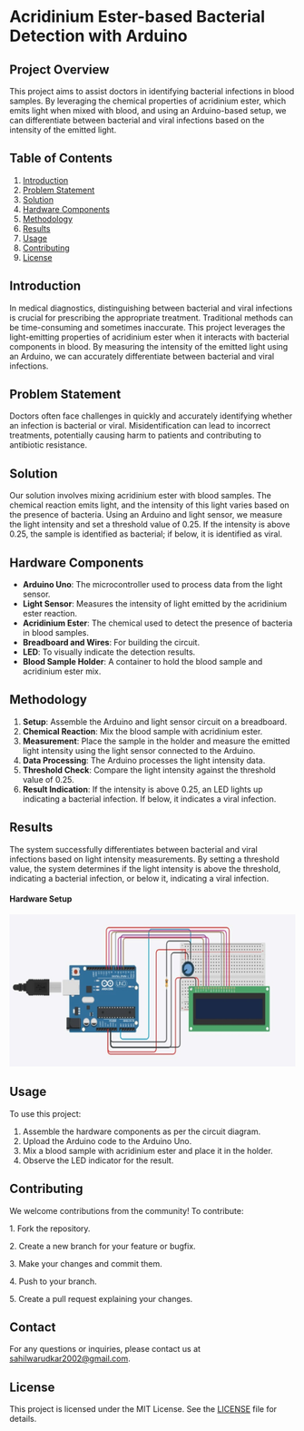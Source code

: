 # Acridinium Ester-based Bacterial Detection with Arduino

## Project Overview
This project aims to assist doctors in identifying bacterial infections in blood samples. By leveraging the chemical properties of acridinium ester, which emits light when mixed with blood, and using an Arduino-based setup, we can differentiate between bacterial and viral infections based on the intensity of the emitted light.

## Table of Contents
1. [Introduction](#introduction)
2. [Problem Statement](#problem-statement)
3. [Solution](#solution)
4. [Hardware Components](#hardware-components)
5. [Methodology](#methodology)
6. [Results](#results)
7. [Usage](#usage)
8. [Contributing](#contributing)
9. [License](#license)

## Introduction
In medical diagnostics, distinguishing between bacterial and viral infections is crucial for prescribing the appropriate treatment. Traditional methods can be time-consuming and sometimes inaccurate. This project leverages the light-emitting properties of acridinium ester when it interacts with bacterial components in blood. By measuring the intensity of the emitted light using an Arduino, we can accurately differentiate between bacterial and viral infections.

## Problem Statement
Doctors often face challenges in quickly and accurately identifying whether an infection is bacterial or viral. Misidentification can lead to incorrect treatments, potentially causing harm to patients and contributing to antibiotic resistance.

## Solution
Our solution involves mixing acridinium ester with blood samples. The chemical reaction emits light, and the intensity of this light varies based on the presence of bacteria. Using an Arduino and light sensor, we measure the light intensity and set a threshold value of 0.25. If the intensity is above 0.25, the sample is identified as bacterial; if below, it is identified as viral.

## Hardware Components
- **Arduino Uno**: The microcontroller used to process data from the light sensor.
- **Light Sensor**: Measures the intensity of light emitted by the acridinium ester reaction.
- **Acridinium Ester**: The chemical used to detect the presence of bacteria in blood samples.
- **Breadboard and Wires**: For building the circuit.
- **LED**: To visually indicate the detection results.
- **Blood Sample Holder**: A container to hold the blood sample and acridinium ester mix.

## Methodology
1. **Setup**: Assemble the Arduino and light sensor circuit on a breadboard.
2. **Chemical Reaction**: Mix the blood sample with acridinium ester.
3. **Measurement**: Place the sample in the holder and measure the emitted light intensity using the light sensor connected to the Arduino.
4. **Data Processing**: The Arduino processes the light intensity data.
5. **Threshold Check**: Compare the light intensity against the threshold value of 0.25.
6. **Result Indication**: If the intensity is above 0.25, an LED lights up indicating a bacterial infection. If below, it indicates a viral infection.

## Results
The system successfully differentiates between bacterial and viral infections based on light intensity measurements. By setting a threshold value, the system determines if the light intensity is above the threshold, indicating a bacterial infection, or below it, indicating a viral infection.

#### Hardware Setup
![Hardware Setup](https://github.com/Sahilwarudkar27/Arduino-Bacterial-Detection/blob/main/Circuit_Design/Circuit_Designs.jpg)

## Usage
To use this project:
1. Assemble the hardware components as per the circuit diagram.
2. Upload the Arduino code to the Arduino Uno.
3. Mix a blood sample with acridinium ester and place it in the holder.
4. Observe the LED indicator for the result.

## Contributing
We welcome contributions from the community! To contribute:

1\. Fork the repository.

2\. Create a new branch for your feature or bugfix.

3\. Make your changes and commit them.

4\. Push to your branch.

5\. Create a pull request explaining your changes.

## Contact

For any questions or inquiries, please contact us at [sahilwarudkar2002@gmail.com](mailto:sahilwarudkar2002@gmail.com).

## License
This project is licensed under the MIT License. See the [LICENSE](LICENSE) file for details.
